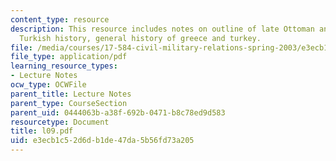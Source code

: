```yaml
---
content_type: resource
description: This resource includes notes on outline of late Ottoman and republican
  Turkish history, general history of greece and turkey.
file: /media/courses/17-584-civil-military-relations-spring-2003/e3ecb1c52d6db1de47da5b56fd73a205_l09.pdf
file_type: application/pdf
learning_resource_types:
- Lecture Notes
ocw_type: OCWFile
parent_title: Lecture Notes
parent_type: CourseSection
parent_uid: 0444063b-a38f-692b-0471-b8c78ed9d583
resourcetype: Document
title: l09.pdf
uid: e3ecb1c5-2d6d-b1de-47da-5b56fd73a205
---
```

